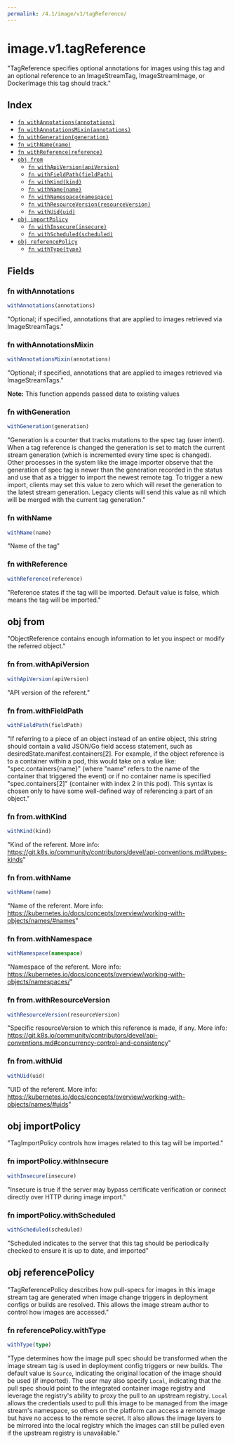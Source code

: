 ```yaml
---
permalink: /4.1/image/v1/tagReference/
---
```


# image.v1.tagReference

"TagReference specifies optional annotations for images using this tag and an optional reference to an ImageStreamTag, ImageStreamImage, or DockerImage this tag should track."

## Index

* [`fn withAnnotations(annotations)`](#fn-withannotations)
* [`fn withAnnotationsMixin(annotations)`](#fn-withannotationsmixin)
* [`fn withGeneration(generation)`](#fn-withgeneration)
* [`fn withName(name)`](#fn-withname)
* [`fn withReference(reference)`](#fn-withreference)
* [`obj from`](#obj-from)
  * [`fn withApiVersion(apiVersion)`](#fn-fromwithapiversion)
  * [`fn withFieldPath(fieldPath)`](#fn-fromwithfieldpath)
  * [`fn withKind(kind)`](#fn-fromwithkind)
  * [`fn withName(name)`](#fn-fromwithname)
  * [`fn withNamespace(namespace)`](#fn-fromwithnamespace)
  * [`fn withResourceVersion(resourceVersion)`](#fn-fromwithresourceversion)
  * [`fn withUid(uid)`](#fn-fromwithuid)
* [`obj importPolicy`](#obj-importpolicy)
  * [`fn withInsecure(insecure)`](#fn-importpolicywithinsecure)
  * [`fn withScheduled(scheduled)`](#fn-importpolicywithscheduled)
* [`obj referencePolicy`](#obj-referencepolicy)
  * [`fn withType(type)`](#fn-referencepolicywithtype)

## Fields

### fn withAnnotations

```ts
withAnnotations(annotations)
```

"Optional; if specified, annotations that are applied to images retrieved via ImageStreamTags."

### fn withAnnotationsMixin

```ts
withAnnotationsMixin(annotations)
```

"Optional; if specified, annotations that are applied to images retrieved via ImageStreamTags."

**Note:** This function appends passed data to existing values

### fn withGeneration

```ts
withGeneration(generation)
```

"Generation is a counter that tracks mutations to the spec tag (user intent). When a tag reference is changed the generation is set to match the current stream generation (which is incremented every time spec is changed). Other processes in the system like the image importer observe that the generation of spec tag is newer than the generation recorded in the status and use that as a trigger to import the newest remote tag. To trigger a new import, clients may set this value to zero which will reset the generation to the latest stream generation. Legacy clients will send this value as nil which will be merged with the current tag generation."

### fn withName

```ts
withName(name)
```

"Name of the tag"

### fn withReference

```ts
withReference(reference)
```

"Reference states if the tag will be imported. Default value is false, which means the tag will be imported."

## obj from

"ObjectReference contains enough information to let you inspect or modify the referred object."

### fn from.withApiVersion

```ts
withApiVersion(apiVersion)
```

"API version of the referent."

### fn from.withFieldPath

```ts
withFieldPath(fieldPath)
```

"If referring to a piece of an object instead of an entire object, this string should contain a valid JSON/Go field access statement, such as desiredState.manifest.containers[2]. For example, if the object reference is to a container within a pod, this would take on a value like: \"spec.containers{name}\" (where \"name\" refers to the name of the container that triggered the event) or if no container name is specified \"spec.containers[2]\" (container with index 2 in this pod). This syntax is chosen only to have some well-defined way of referencing a part of an object."

### fn from.withKind

```ts
withKind(kind)
```

"Kind of the referent. More info: https://git.k8s.io/community/contributors/devel/api-conventions.md#types-kinds"

### fn from.withName

```ts
withName(name)
```

"Name of the referent. More info: https://kubernetes.io/docs/concepts/overview/working-with-objects/names/#names"

### fn from.withNamespace

```ts
withNamespace(namespace)
```

"Namespace of the referent. More info: https://kubernetes.io/docs/concepts/overview/working-with-objects/namespaces/"

### fn from.withResourceVersion

```ts
withResourceVersion(resourceVersion)
```

"Specific resourceVersion to which this reference is made, if any. More info: https://git.k8s.io/community/contributors/devel/api-conventions.md#concurrency-control-and-consistency"

### fn from.withUid

```ts
withUid(uid)
```

"UID of the referent. More info: https://kubernetes.io/docs/concepts/overview/working-with-objects/names/#uids"

## obj importPolicy

"TagImportPolicy controls how images related to this tag will be imported."

### fn importPolicy.withInsecure

```ts
withInsecure(insecure)
```

"Insecure is true if the server may bypass certificate verification or connect directly over HTTP during image import."

### fn importPolicy.withScheduled

```ts
withScheduled(scheduled)
```

"Scheduled indicates to the server that this tag should be periodically checked to ensure it is up to date, and imported"

## obj referencePolicy

"TagReferencePolicy describes how pull-specs for images in this image stream tag are generated when image change triggers in deployment configs or builds are resolved. This allows the image stream author to control how images are accessed."

### fn referencePolicy.withType

```ts
withType(type)
```

"Type determines how the image pull spec should be transformed when the image stream tag is used in deployment config triggers or new builds. The default value is `Source`, indicating the original location of the image should be used (if imported). The user may also specify `Local`, indicating that the pull spec should point to the integrated container image registry and leverage the registry's ability to proxy the pull to an upstream registry. `Local` allows the credentials used to pull this image to be managed from the image stream's namespace, so others on the platform can access a remote image but have no access to the remote secret. It also allows the image layers to be mirrored into the local registry which the images can still be pulled even if the upstream registry is unavailable."